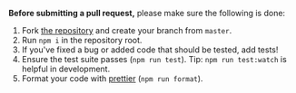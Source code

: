 **Before submitting a pull request,** please make sure the following is done:

1. Fork [the repository](https://github.com/xobotyi/`zoom-level`) and create your branch from `master`.
2. Run `npm i` in the repository root.
3. If you've fixed a bug or added code that should be tested, add tests!
4. Ensure the test suite passes (`npm run test`). Tip: `npm run test:watch` is helpful in development.
5. Format your code with [prettier](https://github.com/prettier/prettier) (`npm run format`).
